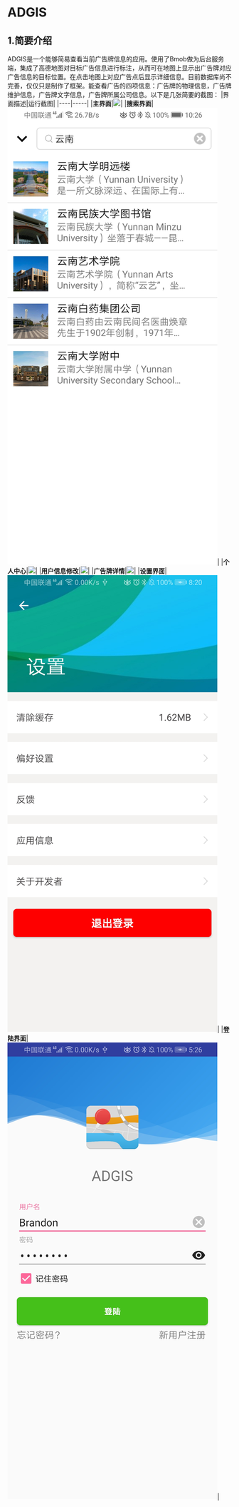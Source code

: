 ADGIS
=
## 1.简要介绍
ADGIS是一个能够简易查看当前广告牌信息的应用。使用了Bmob做为后台服务端，集成了高德地图对目标广告信息进行标注，从而可在地图上显示出广告牌对应广告信息的目标位置。在点击地图上对应广告点后显示详细信息。目前数据库尚不完善，仅仅只是制作了框架。能查看广告的四项信息：广告牌的物理信息，广告牌维护信息，广告牌文字信息，广告牌所属公司信息。以下是几张简要的截图：
|界面描述|运行截图|
|----|-----|
|**主界面**|![](https://github.com/xiajunkai/ADGIS/blob/master/art/man_1.jpg)|
|**搜索界面**|![](https://github.com/xiajunkai/ADGIS/blob/master/art/search_1.jpg)|
|**个人中心**|![](https://github.com/xiajunkai/ADGIS/blob/master/art/edituser.jpg)|
|**用户信息修改**|![](https://github.com/xiajunkai/ADGIS/blob/master/art/edituser.jpg)|
|**广告牌详情**|![](https://github.com/xiajunkai/ADGIS/blob/master/art/adsdetail.jpg)|
|**设置界面**|![](https://github.com/xiajunkai/ADGIS/blob/master/art/setting.jpg)|
|**登陆界面**|![](https://github.com/xiajunkai/ADGIS/blob/master/art/login.jpg)|
